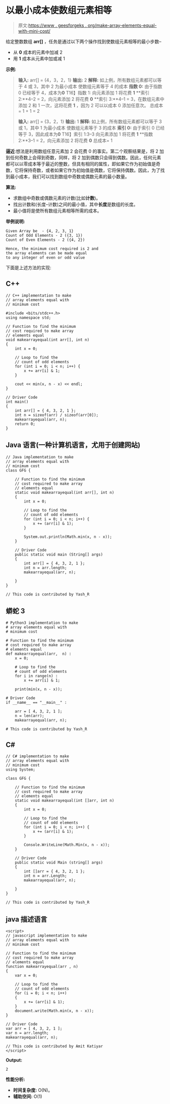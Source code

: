 # 以最小成本使数组元素相等

> 原文:[https://www . geesforgeks . org/make-array-elements-equal-with-mini-cost/](https://www.geeksforgeeks.org/make-array-elements-equal-with-minimum-cost/)

给定整数数组 **arr[]** ，任务是通过以下两个操作找到使数组元素相等的最小步数–

*   从 **0** 成本的元素中加减 2
*   用 **1** 成本从元素中加或减 1

**示例:**

> **输入:** arr[] = {4，3，2，1}
> **输出:** 2
> **解释:**
> 如上例，所有数组元素都可以等于 4 或 3，其中 2 为最小成本
> 使数组元素等于 4 的成本
> **指数 0:** 由于指数 0 已经等于 4，成本为**0**
> T16】指数 1: 向元素添加 1 将花费 **1**
> **索引 2:**4–2 = 2，向元素添加 2 将花费 **0**
> **索引 3:**4–1 = 3，在数组元素中添加 2 和 1 一次，这将花费 **1** ，因为 2 可以以成本 0 添加任意次。
> 总成本= 1 + 1 = 2
> 
> **输入:** arr[] = {3，2，1}
> **输出:** 1
> **解释:**
> 如上例，所有数组元素都可以等于 3 或 1，其中 1 为最小成本
> 使数组元素等于 3 的成本
> **索引 0:** 由于索引 0 已经等于 3，因此成本为**0**
> T16】索引 1:3–3 向元素添加 1 将花费 **1**
> **指数 2:**3–1 = 2，向元素添加 2 将花费 **0**
> 总成本= 1

**逼近**:想法是利用数组任意元素加 2 会花费 0 的事实。第二个观察结果是，将 2 加到任何奇数上会得到奇数，同样，将 2 加到偶数只会得到偶数。因此，任何元素都可以以零成本等于最近的整数，但具有相同的属性，即如果它作为初始值是奇数，它将保持奇数，或者如果它作为初始值是偶数，它将保持偶数。因此，为了找到最小成本，我们可以找到数组中奇数或偶数元素的最小数量。

**算法:**

*   求数组中奇数或偶数元素的计数(比如**计数**)。
*   找出计数和(长度–计数)之间的最小值，其中**长度**是数组的长度。
*   最小值将是使所有数组元素相等所需的成本。

**举例说明:**

```
Given Array be  - {4, 2, 3, 1}
Count of Odd Elements - 2 ({3, 1})
Count of Even Elements - 2 ({4, 2})

Hence, the minimum cost required is 2 and
the array elements can be made equal 
to any integer of even or odd value
```

下面是上述方法的实现:

## C++

```
// C++ implementation to make
// array elements equal with
// minimum cost

#include <bits/stdc++.h>
using namespace std;

// Function to find the minimum
// cost required to make array
// elements equal
void makearrayequal(int arr[], int n)
{
    int x = 0;

    // Loop to find the
    // count of odd elements
    for (int i = 0; i < n; i++) {
        x += arr[i] & 1;
    }

    cout << min(x, n - x) << endl;
}

// Driver Code
int main()
{
    int arr[] = { 4, 3, 2, 1 };
    int n = sizeof(arr) / sizeof(arr[0]);
    makearrayequal(arr, n);
    return 0;
}
```

## Java 语言(一种计算机语言，尤用于创建网站)

```
// Java implementation to make
// array elements equal with
// minimum cost
class GFG {

    // Function to find the minimum
    // cost required to make array
    // elements equal
    static void makearrayequal(int arr[], int n)
    {
        int x = 0;

        // Loop to find the
        // count of odd elements
        for (int i = 0; i < n; i++) {
            x += (arr[i] & 1);
        }

        System.out.println(Math.min(x, n - x));
    }

    // Driver Code
    public static void main (String[] args)
    {
        int arr[] = { 4, 3, 2, 1 };
        int n = arr.length;
        makearrayequal(arr, n);

    }
}

// This code is contributed by Yash_R
```

## 蟒蛇 3

```
# Python3 implementation to make
# array elements equal with
# minimum cost

# Function to find the minimum
# cost required to make array
# elements equal
def makearrayequal(arr,  n) :
    x = 0;

    # Loop to find the
    # count of odd elements
    for i in range(n) :
        x += arr[i] & 1;

    print(min(x, n - x));

# Driver Code
if __name__ == "__main__" :

    arr = [ 4, 3, 2, 1 ];
    n = len(arr);
    makearrayequal(arr, n);

# This code is contributed by Yash_R
```

## C#

```
// C# implementation to make
// array elements equal with
// minimum cost
using System;

class GFG {

    // Function to find the minimum
    // cost required to make array
    // elements equal
    static void makearrayequal(int []arr, int n)
    {
        int x = 0;

        // Loop to find the
        // count of odd elements
        for (int i = 0; i < n; i++) {
            x += (arr[i] & 1);
        }

        Console.WriteLine(Math.Min(x, n - x));
    }

    // Driver Code
    public static void Main (string[] args)
    {
        int []arr = { 4, 3, 2, 1 };
        int n = arr.Length;
        makearrayequal(arr, n);

    }
}

// This code is contributed by Yash_R
```

## java 描述语言

```
<script>
// javascript implementation to make
// array elements equal with
// minimum cost

// Function to find the minimum
// cost required to make array
// elements equal
function makearrayequal(arr , n)
{
    var x = 0;

    // Loop to find the
    // count of odd elements
    for (i = 0; i < n; i++)
    {
        x += (arr[i] & 1);
    }
    document.write(Math.min(x, n - x));
}

// Driver Code
var arr = [ 4, 3, 2, 1 ];
var n = arr.length;
makearrayequal(arr, n);

// This code is contributed by Amit Katiyar
</script>
```

**Output:** 

```
2
```

**性能分析:**

*   **时间复杂度:** O(N)。
*   **辅助空间:** O(1)